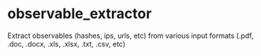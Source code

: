 # observable_extractor
Extract observables (hashes, ips, urls, etc) from various input formats (.pdf, .doc, .docx, .xls, .xlsx, .txt, .csv, etc)

